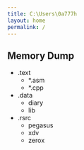 ```yaml
---
title: C:\Users\0a777h
layout: home
permalink: /
---
```


## Memory Dump

+ .text  
    - *.asm  
    - *.cpp  
+ .data  
	- diary  
	- lib  
+ .rsrc  
	- pegasus  
	- xdv  
	- zerox  
	
	
